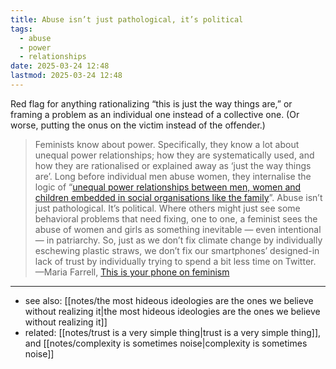 ```yaml
---
title: Abuse isn’t just pathological, it’s political
tags:
  - abuse
  - power
  - relationships
date: 2025-03-24 12:48
lastmod: 2025-03-24 12:48
---
```

Red flag for anything rationalizing “this is just the way things are,” or framing a problem as an individual one instead of a collective one. (Or worse, putting the onus on the victim instead of the offender.)

> Feminists know about power. Specifically, they know a lot about unequal power relationships; how they are systematically used, and how they are rationalised or explained away as ‘just the way things are’. Long before individual men abuse women, they internalise the logic of “[unequal power relationships between men, women and children embedded in social organisations like the family](https://www.secasa.com.au/pages/theories-on-why-sexual-abuse-happens/the-feminist-approach/)”. Abuse isn’t just pathological. It’s political. Where others might just see some behavioral problems that need fixing, one to one, a feminist sees the abuse of women and girls as something inevitable — even intentional — in patriarchy. So, just as we don’t fix climate change by individually eschewing plastic straws, we don’t fix our smartphones’ designed-in lack of trust by individually trying to spend a bit less time on Twitter. —Maria Farrell, [This is your phone on feminism](https://conversationalist.org/2019/09/13/feminism-explains-our-toxic-relationships-with-our-smartphones/)

---
- see also: [[notes/the most hideous ideologies are the ones we believe without realizing it|the most hideous ideologies are the ones we believe without realizing it]]
- related: [[notes/trust is a very simple thing|trust is a very simple thing]], and [[notes/complexity is sometimes noise|complexity is sometimes noise]]
